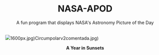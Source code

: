 <div align="center">
  <h1>
    NASA-APOD
  </h1>
</div>
  
<div align="center">
  A fun program that displays NASA's Astronomy Picture of the Day
</div>

<br>

![](https://apod.nasa.gov/apod/image/2412/SunsetYearOmar.jpg)1600px.jpg)Circumpolarv2comentada.jpg)

<p align = "center">
  <b>A Year in Sunsets</b>
</p>
